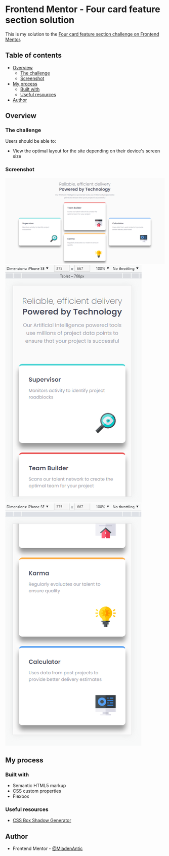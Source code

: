 # Frontend Mentor - Four card feature section solution

This is my solution to the [Four card feature section challenge on Frontend Mentor](https://www.frontendmentor.io/challenges/four-card-feature-section-weK1eFYK). 

## Table of contents

- [Overview](#overview)
  - [The challenge](#the-challenge)
  - [Screenshot](#screenshot)
- [My process](#my-process)
  - [Built with](#built-with)
  - [Useful resources](#useful-resources)
- [Author](#author)

## Overview

### The challenge

Users should be able to:

- View the optimal layout for the site depending on their device's screen size

### Screenshot

![](./screenshot_desktop.png)
![](./screenshot_mobile1.png)
![](./screenshot_mobile2.png)

## My process

### Built with

- Semantic HTML5 markup
- CSS custom properties
- Flexbox

### Useful resources

- [CSS Box Shadow Generator](https://www.cssmatic.com/box-shadow)

## Author

- Frontend Mentor - [@MladenAntic](https://www.frontendmentor.io/profile/MladenAntic)
